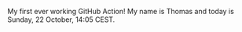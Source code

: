 My first ever working GitHub Action!
My name is Thomas and today is Sunday, 22 October, 14:05 CEST. 
